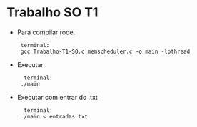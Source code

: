 
# Trabalho SO T1

 - Para compilar rode.

	    terminal:
	    gcc Trabalho-T1-SO.c memscheduler.c -o main -lpthread
 
 - Executar
 
		 terminal:
		./main

 - Executar com entrar do .txt

		 terminal:
		./main < entradas.txt 
